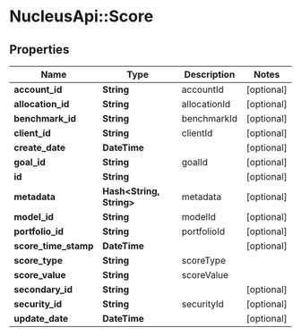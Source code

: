 # NucleusApi::Score

## Properties
Name | Type | Description | Notes
------------ | ------------- | ------------- | -------------
**account_id** | **String** | accountId | [optional] 
**allocation_id** | **String** | allocationId | [optional] 
**benchmark_id** | **String** | benchmarkId | [optional] 
**client_id** | **String** | clientId | [optional] 
**create_date** | **DateTime** |  | [optional] 
**goal_id** | **String** | goalId | [optional] 
**id** | **String** |  | [optional] 
**metadata** | **Hash&lt;String, String&gt;** | metadata | [optional] 
**model_id** | **String** | modelId | [optional] 
**portfolio_id** | **String** | portfolioId | [optional] 
**score_time_stamp** | **DateTime** |  | [optional] 
**score_type** | **String** | scoreType | 
**score_value** | **String** | scoreValue | 
**secondary_id** | **String** |  | [optional] 
**security_id** | **String** | securityId | [optional] 
**update_date** | **DateTime** |  | [optional] 


